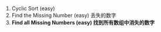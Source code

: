 1. Cyclic Sort (easy)
2. Find the Missing Number (easy) 丢失的数字
3. **Find all Missing Numbers (easy) 找到所有数组中消失的数字**
